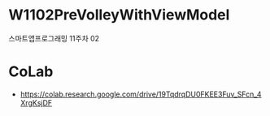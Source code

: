 # W1102PreVolleyWithViewModel
스마트앱프로그래밍 11주차 02

# CoLab
- https://colab.research.google.com/drive/19TqdrqDU0FKEE3Fuv_SFcn_4XrgKsjDF
